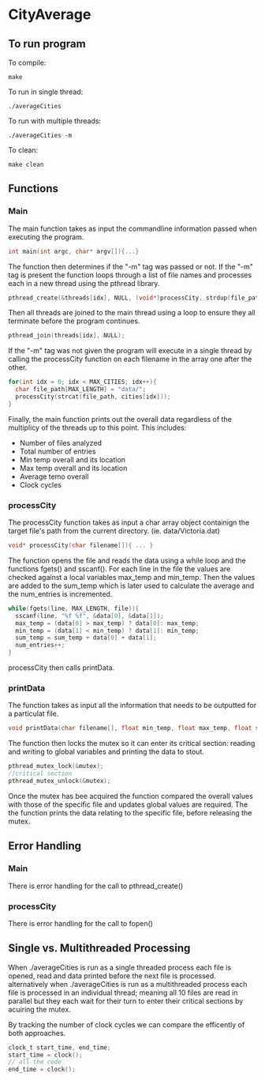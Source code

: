 # CityAverage

## To run program
To compile:
```
make
```

To run in single thread:
```
./averageCities
```

To run with multiple threads:
```
./averageCities -m
```

To clean:
```
make clean
```

## Functions
### Main
The main function takes as input the commandline information passed when executing the program.
```C
int main(int argc, char* argv[]){...}
```
The function then determines if the "-m" tag was passed or not. 
If the "-m" tag is present the function loops through a list of file names and processes each in a new thread using the pthread library.
```C
pthread_create(&threads[idx], NULL, (void*)processCity, strdup(file_path));
```
Then all threads are joined to the main thread using a loop to ensure they all terminate before the program continues.
```C
pthread_join(threads[idx], NULL);
```
If the "-m" tag was not given the program will execute in a single thread by calling the processCity function on each filename in the array one after the other.
```C
for(int idx = 0; idx < MAX_CITIES; idx++){
  char file_path[MAX_LENGTH] = "data/";
  processCity(strcat(file_path, cities[idx]));
}
```
Finally, the main function prints out the overall data regardless of the multiplicy of the threads up to this point.
This includes:
* Number of files analyzed
* Total number of entries
* Min temp overall and its location
* Max temp overall and its location
* Average temo overall 
* Clock cycles 

### processCity
The processCity function takes as input a char array object containign the target file's path from the current directory. (ie. data/Victoria.dat)
```C
void* processCity(char filename[]){ ... }
```
The function opens the file and reads the data using a while loop and the functions fgets() and sscanf(). For each line in the file the values are checked against a local variables max_temp and min_temp. Then the values are added to the sum_temp which is later used to calculate the average and the num_entries is incremented.
```C
while(fgets(line, MAX_LENGTH, file)){
  sscanf(line, "%f %f", &data[0], &data[1]);
  max_temp = (data[0] > max_temp) ? data[0]: max_temp;
  min_temp = (data[1] < min_temp) ? data[1]: min_temp;
  sum_temp = sum_temp + data[0] + data[1];
  num_entries++;
}
```
processCity then calls printData.

### printData
The function takes as input all the information that needs to be outputted for a particulat file. 
```C
void printData(char filename[], float min_temp, float max_temp, float sum_temp, int num_entries){...}
```
The function then locks the mutex so it can enter its critical section: reading and writing to global variables and printing the data to stout.
```C
pthread_mutex_lock(&mutex);
//critical section
pthread_mutex_unlock(&mutex);
```
Once the mutex has bee acquired the function compared the overall values with those of the specific file and updates global values are required. 
The the function prints the data relating to the specific file, before releasing the mutex.

## Error Handling
### Main
There is error handling for the call to pthread_create()

### processCity
There is error handling for the call to fopen()

## Single vs. Multithreaded Processing
When ./averageCities is run as a single threaded process each file is opened, read and data printed before the next file is processed. 
alternatively when ./averageCities is run as a multithreaded process each file is processed in an individual thread; meaning all 10 files are read in parallel but they each wait for their turn to enter their critical sections by acuiring the mutex. 

By tracking the number of clock cycles we can compare the efficently of both approaches.
```C
clock_t start_time, end_time;
start_time = clock();
// all the code
end_time = clock();
```


